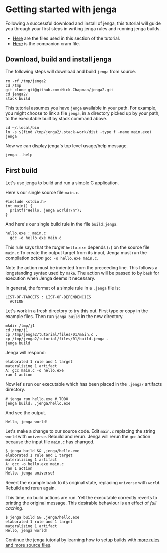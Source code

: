 
# Getting started with jenga

Following a successful download and install of jenga, this tutorial will guide you through your first steps in writing jenga rules and running jenga builds.

- [Here](files/01) are the files used in this section of the tutorial.
- [Here](cram/01_getting_started.t) is the companion cram file.

## Download, build and install jenga

The following steps will download and build `jenga` from source.
```
rm -rf /tmp/jenga2
cd /tmp
git clone git@github.com:Nick-Chapman/jenga2.git
cd jenga2/
stack build
```

This tutorial assumes you have `jenga` available in your path.
For example, you might choose to link a file `jenga`, in a directory picked up by your path, to the executable built by stack command above.
```
cd ~/.local/bin
ln -s $(find /tmp/jenga2/.stack-work/dist -type f -name main.exe) jenga
```

Now we can display jenga's top level usage/help message.
```
jenga --help
```

## First build

Let's use jenga to build and run a simple C application.

Here's our single source file `main.c`.
```
#include <stdio.h>
int main() {
  printf("Hello, jenga world!\n");
}
```
And here's our single build rule in the file `build.jenga`.
```
hello.exe : main.c
  gcc -o hello.exe main.c
```

This rule says that the _target_ `hello.exe` depends (`:`) on the source file `main.c`
To create the output target from its input, Jenga must run the compilation _action_
`gcc -o hello.exe main.c`.

Note the action must be indented from the preceeding line.
This follows a longstanding syntax used by `make`.
The action will be passed to by `bash` for execution when Jenga deems it necessary.

In general, the format of a simple rule in a `.jenga` file is:
```
LIST-OF-TARGETS : LIST-OF-DEPENDENCIES
  ACTION
```
Let's work in a fresh directory to try this out.
First type or copy in the example files.
Then run `jenga build` in the new directory.
```
mkdir /tmp/j1
cd /tmp/j1
cp /tmp/jenga2/tutorial/files/01/main.c .
cp /tmp/jenga2/tutorial/files/01/build.jenga .
jenga build
```

Jenga will respond:
```
elaborated 1 rule and 1 target
materalizing 1 artifact
A: gcc main.c -o hello.exe
ran 1 action
```

Now let's run our executable which has been placed in the `,jenga/` artifacts directory.
```
# jenga run hello.exe # TODO
jenga build; ,jenga/hello.exe
```
And see the output.
```
Hello, jenga world!
```

Let's make a change to our source code.
Edit `main.c` replacing the string `world` with `universe`.
Rebuild and rerun.
Jenga will rerun the `gcc` action because the input file `main.c` has changed.
```
$ jenga build && ,jenga/hello.exe
elaborated 1 rule and 1 target
materalizing 1 artifact
A: gcc -o hello.exe main.c
ran 1 action
Hello, jenga universe!
```

Revert the example back to its original state, replacing `universe` with `world`.
Rebuild and rerun again.

This time, no build actions are run.
Yet the executable correctly reverts to printing the original message.
This desirable behaviour is an effect of _full caching_.
```
$ jenga build && ,jenga/hello.exe
elaborated 1 rule and 1 target
materalizing 1 artifact
Hello, jenga world!
```

Continue the jenga tutorial by learning how to setup builds with
[more rules and more source files](02_more_rules.md).

